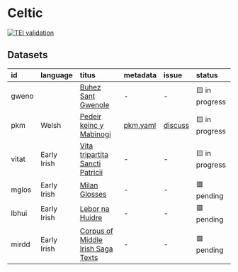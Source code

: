 # Celtic
[![TEI validation](https://github.com/TITUS-2-0/celtic/actions/workflows/validate.yaml/badge.svg?branch=main)](https://github.com/TITUS-2-0/celtic/actions/workflows/validate.yaml)
## Datasets
| id    | language    | titus                                                                                                   | metadata                                                                     | issue                                                   | status         |
|:------|:------------|:--------------------------------------------------------------------------------------------------------|:-----------------------------------------------------------------------------|:--------------------------------------------------------|:---------------|
| gweno |             | [Buhez Sant Gwenole](http://titus.uni-frankfurt.de/texte/etcs/celt/mbret/gwenole/gweno.htm)             | -                                                                            | -                                                       | 🟨 in progress |
| pkm   | Welsh       | [Pedeir keinc y Mabinogi](http://titus.uni-frankfurt.de/texte/etcs/celt/mcymr/pkm/pkm.htm)              | [pkm.yaml](https://github.com/TITUS-2-0/metadata/blob/main/curated/pkm.yaml) | [discuss](https://github.com/TITUS-2-0/celtic/issues/1) | 🟨 in progress |
| vitat | Early Irish | [Vita tripartita Sancti Patricii](http://titus.uni-frankfurt.de/texte/etcs/celt/mir/vitatrip/vitat.htm) | -                                                                            | -                                                       | 🟨 in progress |
| mglos | Early Irish | [Milan Glosses](http://titus.uni-frankfurt.de/texte/etcs/celt/air/mglos1/mglos.htm)                     | -                                                                            | -                                                       | 🟥 pending     |
| lbhui | Early Irish | [Lebor na Huidre](http://titus.uni-frankfurt.de/texte/etcs/celt/mir/lbhuid/lbhui.htm)                   | -                                                                            | -                                                       | 🟥 pending     |
| mirdd | Early Irish | [Corpus of Middle Irish Saga Texts](http://titus.uni-frankfurt.de/texte/etcs/celt/mir/mirddm/mirdd.htm) | -                                                                            | -                                                       | 🟥 pending     |
